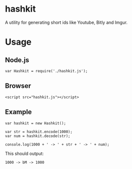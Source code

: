 hashkit
=======

A utility for generating short ids like Youtube, Bitly and Imgur.

# Usage

## Node.js

    var Hashkit = require('./hashkit.js');

## Browser

    <script src="hashkit.js"></script>

## Example

    var hashkit = new Hashkit();

    var str = hashkit.encode(1000);
    var num = hashkit.decode(str);

    console.log(1000 + ' -> ' + str + ' -> ' + num);

This should output:

    1000 -> bM -> 1000
